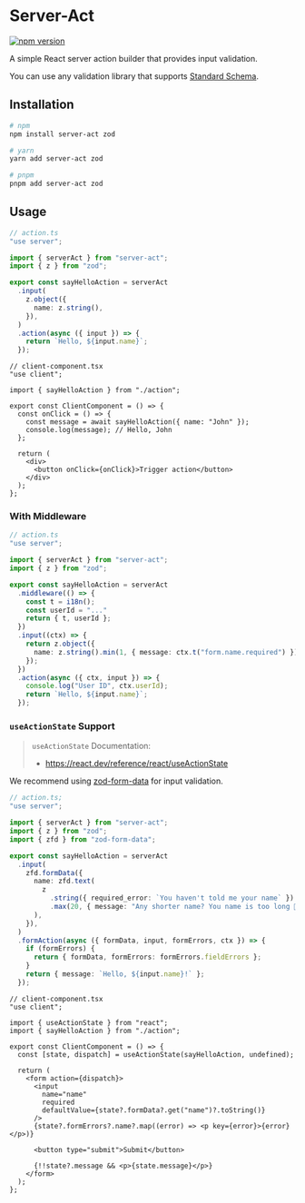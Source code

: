 # Server-Act

[![npm version](https://badge.fury.io/js/server-act.svg)](https://badge.fury.io/js/server-act)

A simple React server action builder that provides input validation.

You can use any validation library that supports [Standard Schema](https://standardschema.dev/).

## Installation

```bash
# npm
npm install server-act zod

# yarn
yarn add server-act zod

# pnpm
pnpm add server-act zod
```

## Usage

```ts
// action.ts
"use server";

import { serverAct } from "server-act";
import { z } from "zod";

export const sayHelloAction = serverAct
  .input(
    z.object({
      name: z.string(),
    }),
  )
  .action(async ({ input }) => {
    return `Hello, ${input.name}`;
  });
```

```tsx
// client-component.tsx
"use client";

import { sayHelloAction } from "./action";

export const ClientComponent = () => {
  const onClick = () => {
    const message = await sayHelloAction({ name: "John" });
    console.log(message); // Hello, John
  };

  return (
    <div>
      <button onClick={onClick}>Trigger action</button>
    </div>
  );
};
```

### With Middleware

```ts
// action.ts
"use server";

import { serverAct } from "server-act";
import { z } from "zod";

export const sayHelloAction = serverAct
  .middleware(() => {
    const t = i18n();
    const userId = "..."
    return { t, userId };
  })
  .input((ctx) => {
    return z.object({
      name: z.string().min(1, { message: ctx.t("form.name.required") }),
    });
  })
  .action(async ({ ctx, input }) => {
    console.log("User ID", ctx.userId);
    return `Hello, ${input.name}`;
  });
```

### `useActionState` Support

> `useActionState` Documentation:
>
> - https://react.dev/reference/react/useActionState

We recommend using [zod-form-data](https://www.npmjs.com/package/zod-form-data) for input validation.

```ts
// action.ts;
"use server";

import { serverAct } from "server-act";
import { z } from "zod";
import { zfd } from "zod-form-data";

export const sayHelloAction = serverAct
  .input(
    zfd.formData({
      name: zfd.text(
        z
          .string({ required_error: `You haven't told me your name` })
          .max(20, { message: "Any shorter name? You name is too long 😬" }),
      ),
    }),
  )
  .formAction(async ({ formData, input, formErrors, ctx }) => {
    if (formErrors) {
      return { formData, formErrors: formErrors.fieldErrors };
    }
    return { message: `Hello, ${input.name}!` };
  });
```

```tsx
// client-component.tsx
"use client";

import { useActionState } from "react";
import { sayHelloAction } from "./action";

export const ClientComponent = () => {
  const [state, dispatch] = useActionState(sayHelloAction, undefined);

  return (
    <form action={dispatch}>
      <input
        name="name"
        required
        defaultValue={state?.formData?.get("name")?.toString()}
      />
      {state?.formErrors?.name?.map((error) => <p key={error}>{error}</p>)}

      <button type="submit">Submit</button>

      {!!state?.message && <p>{state.message}</p>}
    </form>
  );
};
```
